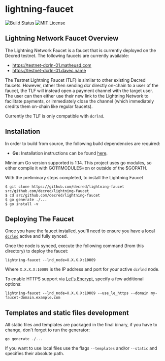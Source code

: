 lightning-faucet
================

[![Build Status](https://github.com/decred/lightning-faucet/workflows/Build%20and%20Test/badge.svg)](https://github.com/decred/lightning-faucet/actions)
[![MIT License](https://img.shields.io/badge/license-MIT-blue.svg)](http://copyfree.org)

## Lightning Network Faucet Overview
The Lightning Network Faucet is a faucet that is currently deployed on the
Decred testnet. The following faucets are currently available:

- https://testnet-dcrln-01.matheusd.com
- https://testnet-dcrln-01.davec.name

The Testnet Lightning Faucet (TLF) is similar to other existing Decred
faucets.  However, rather then sending dcr directly on-chain to a user of
the faucet, the TLF will instead open a payment channel with the target user.
The user can then either use their new link to the Lightning Network to
facilitate payments, or immediately close the channel (which immediately
credits them on-chain like regular faucets).

Currently the TLF is only compatible with `dcrlnd`.

## Installation

In order to build from source, the following build dependencies are
required:

* **Go:** Installation instructions can be found [here](https://golang.org/doc/install).

Minimum Go version supported is 1.14. This project uses go modules, so either
compile it with GO111MODULES=on or outside of the $GOPATH.

With the preliminary steps completed, to install the Lightning Faucet

```no-highlight
$ git clone https://github.com/decred/lightning-faucet src/github.com/decred/lightning-faucet
$ cd src/github.com/decred/lightning-faucet
$ go generate ./...
$ go install -v
```

## Deploying The Faucet

Once you have the faucet installed, you'll need to ensure you have a local
[`dcrlnd`](https://github.com/decred/dcrlnd) active and fully synced.

Once the node is synced, execute the following command (from this directory) to
deploy the faucet:

```no-highlight
lightning-faucet --lnd_node=X.X.X.X:10009
```

Where `X.X.X.X:10009` is the IP address and port for your active `dcrlnd` node.

To enable HTTPS support via [Let's Encrypt](https://letsencrypt.org), specify
a few additional options:

```no-highlight
lightning-faucet --lnd_node=X.X.X.X:10009 --use_le_https --domain my-faucet-domain.example.com
```

## Templates and static files development

All static files and templates are packaged in the final binary, if you have to change,
don't forget to run the generator:
```
go generate ./...
```

If you want to use local files use the flags `--templates` and/or `--static`
and specifies their absolute path.
